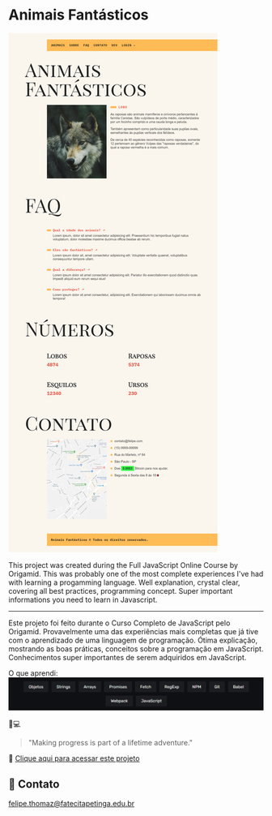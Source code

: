 # Animais Fantásticos

![preview](./.github/preview.png)

This project was created during the Full JavaScript Online Course by Origamid. This was probably one of the most complete experiences I've had with learning a progamming language. Well explanation, crystal clear, covering all best practices, programming concept. Super important informations you need to learn in Javascript.

---

Este projeto foi feito durante o Curso Completo de JavaScript pelo Origamid. Provavelmente uma das experiências mais completas que já tive com o aprendizado de uma linguagem de programação. Ótima explicação, mostrando as boas práticas, conceitos sobre a programação em JavaScript. Conhecimentos super importantes de serem adquiridos em JavaScript.

O que aprendi:
!["O que aprendi"](./.github/origamid-js-curso.PNG)

:wolf::computer:
> "Making progress is part of a lifetime adventure."

:link: [Clique aqui para acessar este projeto](https://felipe-thomaz.github.io/animais-fantasticos/)

## 💛 Contato
felipe.thomaz@fatecitapetinga.edu.br
